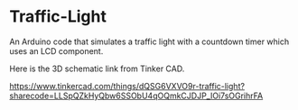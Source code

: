 # Traffic-Light
An Arduino code that simulates a traffic light with a countdown timer which uses an LCD component.

Here is the 3D schematic link from Tinker CAD. 

https://www.tinkercad.com/things/dQSG6VXVO9r-traffic-light?sharecode=LLSpQZkHyQbw6SSObU4qOQmkCJDJP_IOi7sOGrihrFA
